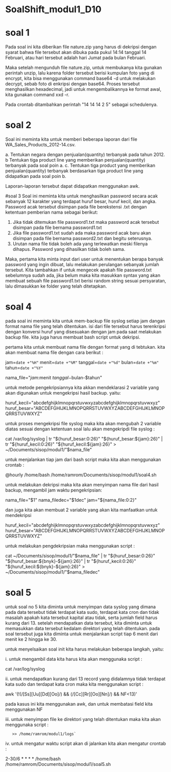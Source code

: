 # SoalShift_modul1_D10

# soal 1
Pada soal ini kita diberikan file nature.zip yang harus di dekripsi dengan syarat bahwa file tersebut akan dibuka pada pukul 14:14 tanggal 14 Februari, atau hari tersebut adalah hari Jumat pada bulan Februari.

Maka setelah mengunduh file nature.zip, untuk membukanya kita gunakan perintah unzip, lalu karena folder tersebut berisi kumpulan foto yang di encrypt, kita bisa menggunakan command base64 -d untuk melakukan decrypt, sebab foto di enkripsi dengan base64.
Proses tersebut menghasilkan hexadecimal, jadi untuk mengembalikannya ke format awal, kita gunakan command xxd -r.

Pada crontab ditambahkan perintah "14 14 14 2 5" sebagai schedulenya.

# soal 2
Soal ini meminta kita untuk memberi beberapa laporan dari file WA_Sales_Products_2012-14.csv.

a. Tentukan negara dengan penjualan(quantity) terbanyak pada tahun 2012.
b  Tentukan tiga product line yang memberikan penjualan(quantity) terbanyak pada soal poin a.
c. Tentukan tiga product yang memberikan penjualan(quantity) terbanyak berdasarkan tiga product line yang didapatkan pada soal poin b.

Laporan-laporan tersebut dapat didapatkan menggunakan awk.

#soal 3
Soal ini meminta kita untuk menghasilkan password secara acak sebanyak 12 karakter yang terdapat huruf besar, huruf kecil, dan angka. Password acak tersebut disimpan pada file berekstensi .txt dengan ketentuan pemberian nama sebagai berikut:
1. Jika tidak ditemukan file password1.txt maka password acak tersebut disimpan pada file bernama password1.txt
2. Jika file password1.txt sudah ada maka password acak baru akan disimpan pada file bernama password2.txt dan begitu seterusnya.
3. Urutan nama file tidak boleh ada yang terlewatkan meski filenya dihapus.
Password yang dihasilkan tidak boleh sama.

Maka, pertama kita minta input dari user untuk menentukan berapa banyak password yang ingin dibuat, lalu melakukan  perulangan sebanyak jumlah tersebut.
Kita tambahkan if untuk mengecek apakah file password.txt sebelumnya sudah ada, jika belum maka kita masukkan syntax yang akan membuat sebuah file password1.txt berisi random string sesuai persyaratan, lalu dimasukkan ke folder yang telah ditetapkan.

# soal 4

pada soal ini meminta kita untuk mem-backup file syslog setiap jam dangan format nama file yang telah ditentukan. isi dari file tersebut harus terenkripsi dengan konversi huruf yang disesuakan dengan jam pada saat melakukan backup file. kita juga harus membuat bash script untuk dekripsi.

pertama kita untuk membuat nama file dengan format yang di tebtukan. kita akan membuat nama file dengan cara berikut :

jam=`date +"%H"`
menit=`date +"%M"`
tanggal=`date +"%d"`
bulan=`date +"%m"`
tahun=`date +"%Y"`

nama_file="$jam:$menit $tanggal-$bulan-$tahun"

untuk metode pengekripsiannya kita akkan mendeklarasi 2 variable yang akan digunakan untuk mengekripsi hasil backup. yaitu:

huruf_kecil="abcdefghijklmnopqrstuvwxyzabcdefghijklmnopqrstuvwxyz"
huruf_besar="ABCDEFGHIJKLMNOPQRRSTUVWXYZABCDEFGHIJKLMNOPQRRSTUVWXYZ"

untuk proses mengekripsi file syslog maka kita akan mengubah 2 variable diatas sesuai dengan ketentuan soal lalu akan mengekripdi file syslog :

cat /var/log/syslog | tr "${huruf_besar:0:26}" "${huruf_besar:${jam}:26}" | tr "${huruf_kecil:0:26}" "${huruf_kecil:${jam}:26}" > ~/Documents/sisop/modul1/"$nama_file"

untuk menjalankan tiap jam dari bash script maka kita akan menggunakan crontab :

@hourly /home/bash /home/ramrom/Documents/sisop/modul1/soal4.sh

untuk melakukan dekripsi maka kita akan menyimpan nama file dari hasil backup, mengambil jam waktu pengekripsian:

nama_file="$1"
nama_filedec="$1dec"
jam="${nama_file:0:2}"

dan juga kita akan membuat 2 variable yang akan kita manfaatkan untuk mendekripsi


huruf_kecil="abcdefghijklmnopqrstuvwxyzabcdefghijklmnopqrstuvwxyz"
huruf_besar="ABCDEFGHIJKLMNOPQRRSTUVWXYZABCDEFGHIJKLMNOPQRRSTUVWXYZ"

untuk melakukan pengdekripsian maka menggunakan script :

cat  ~/Documents/sisop/modul1/"$nama_file" | tr "${huruf_besar:0:26}" "${huruf_besar:${bnyk}-${jam}:26}" | tr "${huruf_kecil:0:26}" "${huruf_kecil:${bnyk}-${jam}:26}" > ~/Documents/sisop/modul1/"$nama_filedec"




# soal 5
untuk soal no 5 kita diminta untuk menyimpan data syslog yang dimana pada data tersebut tidak terdapat kata sudo, terdapat kata cron dan tidak masalah apakah kata tersebut kapital atau tidak, serta jumlah field harus kurang dari 13. setelah mendapatkan data tersebut, kita diminta untuk memasukkan data tersebut kedalam direktori yang telah ditentukan. pada soal tersebut juga kita diminta untuk menjalankan script tiap 6 menit dari menit ke 2 hingga ke 30.

untuk menyelsaikan soal init kita harus melakukan beberapa langkah, yaitu:

i. untuk mengambil data kita harus kita akan menggunaka script :
   
   cat /var/log/syslog
 
ii. untuk mendapatkan kurang dari 13 record yang didalamnya tidak terdapat kata sudo dan terdapat kata cron maka kita menggunakan script :

   awk '(!(/[Ss][Uu][Dd][Oo]/) && (/[Cc][Rr][Oo][Nn]/) && NF<13)'
   
   pada kasus ini kita menggunakan awk, dan untuk membatasi field kita menggunakan NF
 
iii. untuk menyimpan file ke direktori yang telah ditentukan maka kita akan menggunaka script :

       >> /home/ramrom/modul1/logs`
       
iv. untuk mengatur waktu script akan di jalankan kita akan mengatur crontab :

   2-30/6 * * * * /home/bash /home/ramrom/Documents/sisop/modul1/soal5.sh
   
